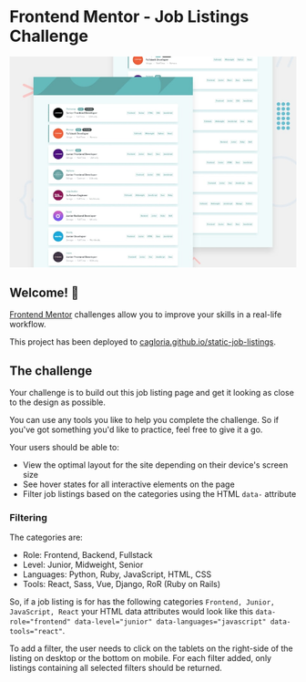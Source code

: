 # Frontend Mentor - Job Listings Challenge

![Design preview for the Job Listings coding challenge](./design/desktop-preview.jpg)

## Welcome! 👋

[Frontend Mentor](https://www.frontendmentor.io) challenges allow you to improve your skills in a real-life workflow.

This project has been deployed to [cagloria.github.io/static-job-listings](https://cagloria.github.io/static-job-listings/).

## The challenge

Your challenge is to build out this job listing page and get it looking as close to the design as possible.

You can use any tools you like to help you complete the challenge. So if you've got something you'd like to practice, feel free to give it a go.

Your users should be able to:

-   View the optimal layout for the site depending on their device's screen size
-   See hover states for all interactive elements on the page
-   Filter job listings based on the categories using the HTML `data-` attribute

### Filtering

The categories are:

-   Role: Frontend, Backend, Fullstack
-   Level: Junior, Midweight, Senior
-   Languages: Python, Ruby, JavaScript, HTML, CSS
-   Tools: React, Sass, Vue, Django, RoR (Ruby on Rails)

So, if a job listing is for has the following categories `Frontend, Junior, JavaScript, React` your HTML data attributes would look like this `data-role="frontend" data-level="junior" data-languages="javascript" data-tools="react"`.

To add a filter, the user needs to click on the tablets on the right-side of the listing on desktop or the bottom on mobile. For each filter added, only listings containing all selected filters should be returned.

